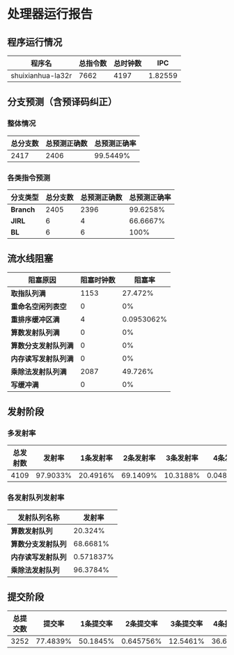 # 处理器运行报告
## 程序运行情况
|程序名|总指令数|总时钟数|IPC|
|---|---|---|---|
|shuixianhua-la32r|7662|4197|1.82559|

## 分支预测（含预译码纠正）
### 整体情况
|总分支数|总预测正确数|总预测正确率|
|---|---|---|
|2417|2406|99.5449%|

### 各类指令预测
|分支类型|总分支数|总预测正确数|总预测正确率|
|---|---|---|---|
|**Branch**| 2405 | 2396 | 99.6258%|
|**JIRL**| 6 | 4 | 66.6667%|
|**BL**| 6 | 6 | 100%|

## 流水线阻塞
|阻塞原因|阻塞时钟数|阻塞率|
|---|---|---|
|**取指队列满**| 1153 | 27.472%|
|**重命名空闲列表空**|0 | 0%|
|**重排序缓冲区满**|4 | 0.0953062%|
|**算数发射队列满**|0 | 0%|
|**算数分支发射队列满**|0 | 0%|
|**内存读写发射队列满**|0 | 0%|
|**乘除法发射队列满**|2087 | 49.726%|
|**写缓冲满**|0 | 0%|

## 发射阶段
### 多发射率
|总发射数|发射率|1条发射率|2条发射率|3条发射率|4条发射率|
|---|---|---|---|---|---|
|4109|97.9033%|20.4916%|69.1409%|10.3188%|0.0486736%|

### 各发射队列发射率
|发射队列名称|发射率|
|---|---|
|**算数发射队列**|20.324%|
|**算数分支发射队列**|68.6681%|
|**内存读写发射队列**|0.571837%|
|**乘除法发射队列**|96.3784%|

## 提交阶段
|总提交数|提交率|1条提交率|2条提交率|3条提交率|4条提交率|
|---|---|---|---|---|---|
|3252|77.4839%|50.1845%|0.645756%|12.5461%|36.6236%|
